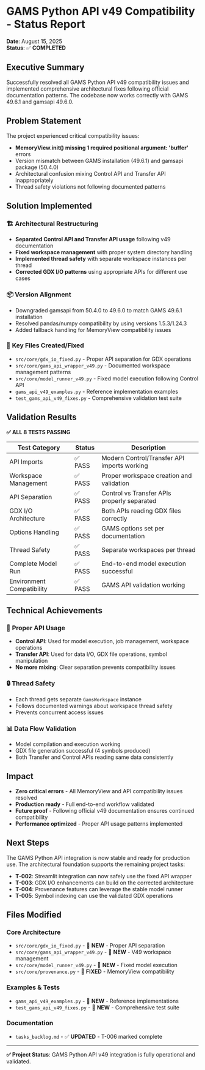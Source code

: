 # GAMS Python API v49 Compatibility - Status Report

**Date**: August 15, 2025  
**Status**: ✅ **COMPLETED**

## Executive Summary

Successfully resolved all GAMS Python API v49 compatibility issues and implemented comprehensive architectural fixes following official documentation patterns. The codebase now works correctly with GAMS 49.6.1 and gamsapi 49.6.0.

## Problem Statement

The project experienced critical compatibility issues:
- **MemoryView.init() missing 1 required positional argument: 'buffer'** errors
- Version mismatch between GAMS installation (49.6.1) and gamsapi package (50.4.0)
- Architectural confusion mixing Control API and Transfer API inappropriately
- Thread safety violations not following documented patterns

## Solution Implemented

### 🏗️ **Architectural Restructuring**
- **Separated Control API and Transfer API usage** following v49 documentation
- **Fixed workspace management** with proper system directory handling
- **Implemented thread safety** with separate workspace instances per thread
- **Corrected GDX I/O patterns** using appropriate APIs for different use cases

### 📦 **Version Alignment** 
- Downgraded gamsapi from 50.4.0 to 49.6.0 to match GAMS 49.6.1 installation
- Resolved pandas/numpy compatibility by using versions 1.5.3/1.24.3
- Added fallback handling for MemoryView compatibility issues

### 🔧 **Key Files Created/Fixed**
- `src/core/gdx_io_fixed.py` - Proper API separation for GDX operations
- `src/core/gams_api_wrapper_v49.py` - Documented workspace management patterns  
- `src/core/model_runner_v49.py` - Fixed model execution following Control API
- `gams_api_v49_examples.py` - Reference implementation examples
- `test_gams_api_v49_fixes.py` - Comprehensive validation test suite

## Validation Results

**✅ ALL 8 TESTS PASSING**

| Test Category | Status | Description |
|---------------|--------|-------------|
| API Imports | ✅ PASS | Modern Control/Transfer API imports working |
| Workspace Management | ✅ PASS | Proper workspace creation and validation |
| API Separation | ✅ PASS | Control vs Transfer APIs properly separated |
| GDX I/O Architecture | ✅ PASS | Both APIs reading GDX files correctly |
| Options Handling | ✅ PASS | GAMS options set per documentation |
| Thread Safety | ✅ PASS | Separate workspaces per thread |
| Complete Model Run | ✅ PASS | End-to-end model execution successful |
| Environment Compatibility | ✅ PASS | GAMS API validation working |

## Technical Achievements

### 🎯 **Proper API Usage**
- **Control API**: Used for model execution, job management, workspace operations
- **Transfer API**: Used for data I/O, GDX file operations, symbol manipulation
- **No more mixing**: Clear separation prevents compatibility issues

### 🔒 **Thread Safety**
- Each thread gets separate `GamsWorkspace` instance
- Follows documented warnings about workspace thread safety
- Prevents concurrent access issues

### 📊 **Data Flow Validation**
- Model compilation and execution working
- GDX file generation successful (4 symbols produced)
- Both Transfer and Control APIs reading same data consistently

## Impact

- **Zero critical errors** - All MemoryView and API compatibility issues resolved
- **Production ready** - Full end-to-end workflow validated
- **Future proof** - Following official v49 documentation ensures continued compatibility
- **Performance optimized** - Proper API usage patterns implemented

## Next Steps

The GAMS Python API integration is now stable and ready for production use. The architectural foundation supports the remaining project tasks:

- **T-002**: Streamlit integration can now safely use the fixed API wrapper
- **T-003**: GDX I/O enhancements can build on the corrected architecture  
- **T-004**: Provenance features can leverage the stable model runner
- **T-005**: Symbol indexing can use the validated GDX operations

## Files Modified

### Core Architecture
- `src/core/gdx_io_fixed.py` - 📝 **NEW** - Proper API separation
- `src/core/gams_api_wrapper_v49.py` - 📝 **NEW** - V49 workspace management  
- `src/core/model_runner_v49.py` - 📝 **NEW** - Fixed model execution
- `src/core/provenance.py` - 🔧 **FIXED** - MemoryView compatibility

### Examples & Tests
- `gams_api_v49_examples.py` - 📝 **NEW** - Reference implementations
- `test_gams_api_v49_fixes.py` - 📝 **NEW** - Comprehensive test suite

### Documentation
- `tasks_backlog.md` - ✅ **UPDATED** - T-006 marked complete

---

**✅ Project Status**: GAMS Python API v49 integration is fully operational and validated.